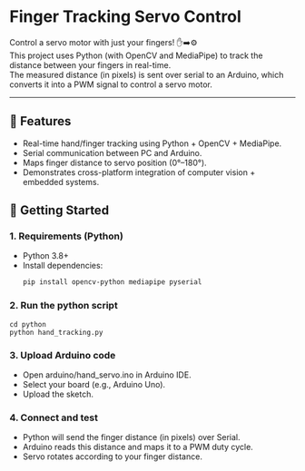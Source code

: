 # Finger Tracking Servo Control

Control a servo motor with just your fingers! ✋➡️⚙️  
This project uses Python (with OpenCV and MediaPipe) to track the distance between your fingers in real-time.  
The measured distance (in pixels) is sent over serial to an Arduino, which converts it into a PWM signal to control a servo motor.

---

## 🔧 Features
- Real-time hand/finger tracking using Python + OpenCV + MediaPipe.
- Serial communication between PC and Arduino.
- Maps finger distance to servo position (0°–180°).
- Demonstrates cross-platform integration of computer vision + embedded systems.

## 🚀 Getting Started

### 1. Requirements (Python)
- Python 3.8+
- Install dependencies:
  ```bash
  pip install opencv-python mediapipe pyserial

### 2. Run the python script
    cd python
    python hand_tracking.py

### 3. Upload Arduino code

- Open arduino/hand_servo.ino in Arduino IDE.
- Select your board (e.g., Arduino Uno).
- Upload the sketch.

### 4. Connect and test

- Python will send the finger distance (in pixels) over Serial.
- Arduino reads this distance and maps it to a PWM duty cycle.
- Servo rotates according to your finger distance.